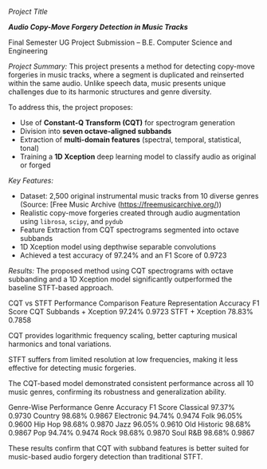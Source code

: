 *Project Title*

***Audio Copy-Move Forgery Detection in Music Tracks***

Final Semester UG Project Submission – B.E. Computer Science and Engineering

*Project Summary:*
This project presents a method for detecting copy-move forgeries in music tracks, where a segment is duplicated and reinserted within the same audio. Unlike speech data, music presents unique challenges due to its harmonic structures and genre diversity.

To address this, the project proposes:

- Use of **Constant-Q Transform (CQT)** for spectrogram generation  
- Division into **seven octave-aligned subbands**  
- Extraction of **multi-domain features** (spectral, temporal, statistical, tonal)  
- Training a **1D Xception** deep learning model to classify audio as original or forged

*Key Features:*

- Dataset: 2,500 original instrumental music tracks from 10 diverse genres (Source: [Free Music Archive (https://freemusicarchive.org/))
- Realistic copy-move forgeries created through audio augmentation using `librosa`, `scipy`, and `pydub`
- Feature Extraction from CQT spectrograms segmented into octave subbands
- 1D Xception model using depthwise separable convolutions
- Achieved a test accuracy of 97.24% and an F1 Score of 0.9723

*Results:*
The proposed method using CQT spectrograms with octave subbanding and a 1D Xception model significantly outperformed the baseline STFT-based approach.

CQT vs STFT Performance Comparison
Feature Representation	Accuracy	F1 Score
CQT Subbands + Xception	97.24%	0.9723
STFT + Xception	78.83%	0.7858

CQT provides logarithmic frequency scaling, better capturing musical harmonics and tonal variations.

STFT suffers from limited resolution at low frequencies, making it less effective for detecting music forgeries.

The CQT-based model demonstrated consistent performance across all 10 music genres, confirming its robustness and generalization ability.

Genre-Wise Performance
Genre	Accuracy	F1 Score
Classical	97.37%	0.9730
Country	98.68%	0.9867
Electronic	94.74%	0.9474
Folk	96.05%	0.9600
Hip Hop	98.68%	0.9870
Jazz	96.05%	0.9610
Old Historic	98.68%	0.9867
Pop	94.74%	0.9474
Rock	98.68%	0.9870
Soul R&B	98.68%	0.9867

These results confirm that CQT with subband features is better suited for music-based audio forgery detection than traditional STFT.
